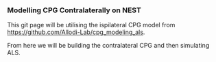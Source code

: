 ### Modelling CPG Contralaterally on NEST 

This git page will be utilising the ispilateral CPG model from https://github.com/Allodi-Lab/cpg_modeling_als. 

From here we will be building the contralateral CPG and then simulating ALS. 
